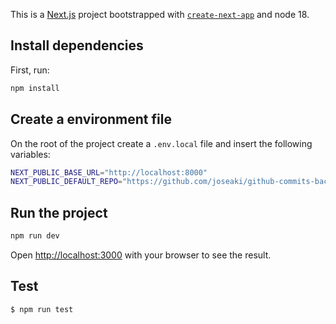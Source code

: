 This is a [Next.js](https://nextjs.org/) project bootstrapped with [`create-next-app`](https://github.com/vercel/next.js/tree/canary/packages/create-next-app) and node 18.

## Install dependencies

First, run:

```bash
npm install
```

## Create a environment file

On the root of the project create a `.env.local` file and insert the following variables:

```bash
NEXT_PUBLIC_BASE_URL="http://localhost:8000"
NEXT_PUBLIC_DEFAULT_REPO="https://github.com/joseaki/github-commits-backend"
```

## Run the project

```bash
npm run dev
```

Open [http://localhost:3000](http://localhost:3000) with your browser to see the result.

## Test

```bash
$ npm run test
```
